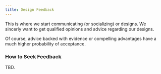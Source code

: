```yaml
---
title: Design Feedback
---
```


This is where we start communicating (or socializing) or designs.  We
sincerly want to get qualified opinions and advice regarding our
designs. 

Of course, advice backed with evidence or compelling advantages have a
much higher probability of acceptance.

### How to Seek Feedback

TBD.
